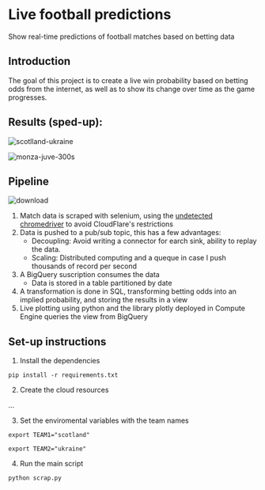 # Live football predictions

Show real-time predictions of football matches based on betting data


## Introduction

The goal of this project is to create a live win probability based on betting odds from the internet, as well as to show its change over time as the game progresses.


## Results (sped-up):

![scotlland-ukraine](https://user-images.githubusercontent.com/66125885/191607369-4d0ac535-c1a8-456a-bc71-68b9663c0fdf.gif)

![monza-juve-300s](https://user-images.githubusercontent.com/66125885/191607379-76db6946-6319-4b04-b796-34011de525a6.gif)



## Pipeline

![download](https://user-images.githubusercontent.com/66125885/190826735-e5c9c31b-4aaa-4a1e-b01f-772d4b759c4c.jpeg)

1. Match data is scraped with selenium, using the [undetected  chromedriver]("https://github.com/ultrafunkamsterdam/undetected-chromedriver") to avoid CloudFlare's restrictions
2. Data is pushed to a pub/sub topic, this has a few advantages:
    - Decoupling: Avoid writing a connector for earch sink, ability to replay the data.
    - Scaling: Distributed computing and a queque in case I push thousands of record per second
3. A BigQuery suscription consumes the data
    - Data is stored in a table partitioned by date
4. A transformation is done in SQL, transforming betting odds into an implied probability, and storing the results in a view
5. Live plotting using python and the library plotly deployed in Compute Engine queries the view from BigQuery


## Set-up instructions

1. Install the dependencies
```
pip install -r requirements.txt
```

2. Create the cloud resources 

...

3. Set the enviromental variables with the team names
```
export TEAM1="scotland"
```

```
export TEAM2="ukraine"
```

4. Run the main script
```
python scrap.py
```



